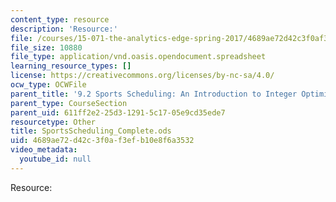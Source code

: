 ```yaml
---
content_type: resource
description: 'Resource:'
file: /courses/15-071-the-analytics-edge-spring-2017/4689ae72d42c3f0af3efb10e8f6a3532_SportsScheduling_Complete.ods
file_size: 10880
file_type: application/vnd.oasis.opendocument.spreadsheet
learning_resource_types: []
license: https://creativecommons.org/licenses/by-nc-sa/4.0/
ocw_type: OCWFile
parent_title: '9.2 Sports Scheduling: An Introduction to Integer Optimization '
parent_type: CourseSection
parent_uid: 611ff2e2-25d3-1291-5c17-05e9cd35ede7
resourcetype: Other
title: SportsScheduling_Complete.ods
uid: 4689ae72-d42c-3f0a-f3ef-b10e8f6a3532
video_metadata:
  youtube_id: null
---
```

Resource: